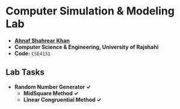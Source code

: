 # Computer Simulation & Modeling Lab
- **[Ahnaf Shahrear Khan](https://github.com/ahnafshahrear)**
- **Computer Science & Engineering, University of Rajshahi**
- **Code:** `CSE4131`

## Lab Tasks
- **Random Number Generator ✓**
    - **MidSquare Method ✓**
    - **Linear Congruential Method ✓**